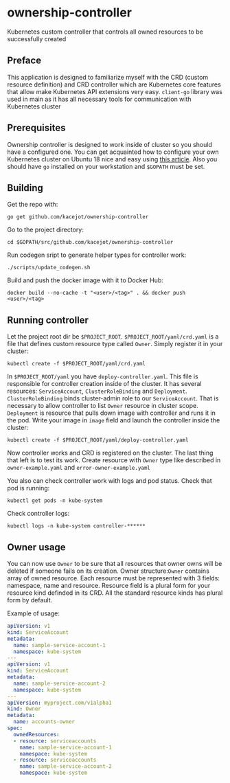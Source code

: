 # ownership-controller
Kubernetes custom controller that controls all owned resources to be successfully created

## Preface
This application is designed to familiarize myself with the CRD (custom resource definition) and CRD controller which are Kubernetes core features that allow make Kubernetes API extensions very easy.
`client-go` library was used in main as it has all necessary tools for communication with Kubernetes cluster

## Prerequisites
Ownership controller is designed to work inside of cluster so you should have a configured one. You can get acquainted how to configure your own Kubernetes cluster on Ubuntu 18 nice and easy using [this article](https://linuxconfig.org/how-to-install-kubernetes-on-ubuntu-18-04-bionic-beaver-linux).
Also you should have `go` installed on your workstation and `$GOPATH` must be set.

## Building
Get the repo with:

`go get github.com/kacejot/ownership-controller`

Go to the project directory:

`cd $GOPATH/src/github.com/kacejot/ownership-controller`

Run codegen sript to generate helper types for controller work:

`./scripts/update_codegen.sh`

Build and push the docker image with it to Docker Hub:

`docker build --no-cache -t "<user>/<tag>" . && docker push <user>/<tag>`

## Running controller
Let the project root dir be `$PROJECT_ROOT`. `$PROJECT_ROOT/yaml/crd.yaml` is a file that defines custom resource type called `Owner`. Simply register it in your cluster:

`kubectl create -f $PROJECT_ROOT/yaml/crd.yaml`

In `$PROJECT_ROOT/yaml` you have `deploy-controller.yaml`. This file is responsible for controller creation inside of the cluster. It has several resources: `ServiceAccount`, `ClusterRoleBinding` and `Deployment`. `ClusterRoleBinding` binds cluster-admin role to our `ServiceAccount`. That is necessary to allow controller to list `Owner` resource in cluster scope. `Deployment` is resource that pulls down image with controller and runs it in the pod. Write your image in `image` field and launch the controller inside the cluster:

`kubectl create -f $PROJECT_ROOT/yaml/deploy-controller.yaml`

Now controller works and CRD is registered on the cluster. The last thing that left is to test its work. Create resource with `Owner` type like described in `owner-example.yaml` and `error-owner-example.yaml`

You also can check controller work with logs and pod status. Check that pod is running: 

`kubectl get pods -n kube-system`

Check controller logs:

`kubectl logs -n kube-system controller-******`

## Owner usage
You can now use `Owner` to be sure that all resources that owner owns will be deleted if someone fails on its creation.
Owner structure:`Owner` contains array of owned resource. Each resource must be represented with 3 fields: namespace, name and resource. Resource field is a plural form for your resource kind definded in its CRD. All the standard resource kinds has plural form by default.

Example of usage:

```yaml
apiVersion: v1
kind: ServiceAccount
metadata:
  name: sample-service-account-1
  namespace: kube-system
---
apiVersion: v1
kind: ServiceAccount
metadata:
  name: sample-service-account-2
  namespace: kube-system
---
apiVersion: myproject.com/v1alpha1
kind: Owner
metadata:
  name: accounts-owner
spec:
  ownedResources:
  - resource: serviceaccounts
    name: sample-service-account-1
    namespace: kube-system
  - resource: serviceaccounts
    name: sample-service-account-2
    namespace: kube-system
```
